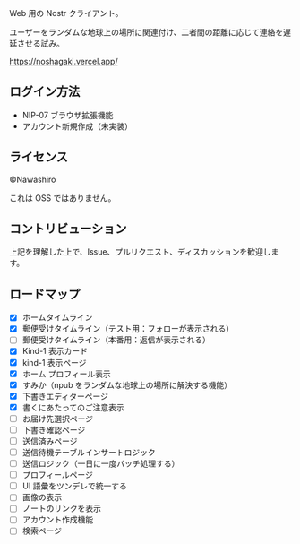 Web 用の Nostr クライアント。

ユーザーをランダムな地球上の場所に関連付け、二者間の距離に応じて連絡を遅延させる試み。

https://noshagaki.vercel.app/

## ログイン方法

- NIP-07 ブラウザ拡張機能
- アカウント新規作成（未実装）

## ライセンス

©Nawashiro

これは OSS ではありません。

## コントリビューション

上記を理解した上で、Issue、プルリクエスト、ディスカッションを歓迎します。

## ロードマップ

- [x] ホームタイムライン
- [x] 郵便受けタイムライン（テスト用：フォローが表示される）
- [ ] 郵便受けタイムライン（本番用：返信が表示される）
- [x] Kind-1 表示カード
- [x] kind-1 表示ページ
- [x] ホーム プロフィール表示
- [x] すみか（npub をランダムな地球上の場所に解決する機能）
- [x] 下書きエディターページ
- [x] 書くにあたってのご注意表示
- [ ] お届け先選択ページ
- [ ] 下書き確認ページ
- [ ] 送信済みページ
- [ ] 送信待機テーブルインサートロジック
- [ ] 送信ロジック（一日に一度バッチ処理する）
- [ ] プロフィールページ
- [ ] UI 語彙をツンデレで統一する
- [ ] 画像の表示
- [ ] ノートのリンクを表示
- [ ] アカウント作成機能
- [ ] 検索ページ
